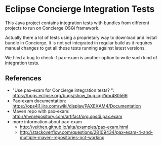 # Eclipse Concierge Integration Tests

This Java project contains integration tests with bundles from different projects to run on Concierge OSGi framework.


Actually there a lot of tests using a proprietary way to download and install bundle in Concierge. It is not yet integrated in regular build as it requires manual changes to get all these tests running against latest versions.

We filed a bug to check if pax-exam is another option to write such kind of integration tests.

## References

* "Use pax-exam for Concierge integration tests? ": https://bugs.eclipse.org/bugs/show_bug.cgi?id=480566
* Pax-exam documentation: https://ops4j1.jira.com/wiki/display/PAXEXAM4/Documentation
* Maven repo with pax-exam: http://mvnrepository.com/artifact/org.ops4j.pax.exam
* more information about pax-exam
  * http://veithen.github.io/alta/examples/pax-exam.html
  * http://stackoverflow.com/questions/28109434/pax-exam-4-and-multiple-maven-repositories-not-working
